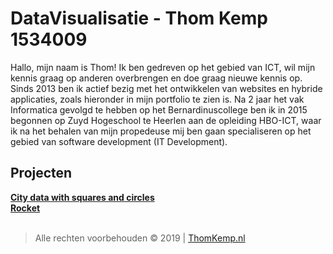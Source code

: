 # DataVisualisatie - Thom Kemp 1534009

Hallo, mijn naam is Thom!
Ik ben gedreven op het gebied van ICT, wil mijn kennis graag op anderen overbrengen en doe graag nieuwe kennis op. Sinds 2013 ben ik actief bezig met het ontwikkelen van websites en hybride applicaties, zoals hieronder in mijn portfolio te zien is. Na 2 jaar het vak Informatica gevolgd te hebben op het Bernardinuscollege ben ik in 2015 begonnen op Zuyd Hogeschool te Heerlen aan de opleiding HBO-ICT, waar ik na het behalen van mijn propedeuse mij ben gaan specialiseren op het gebied van software development (IT Development).

## Projecten
**[City data with squares and circles](https://www.thomkemp.nl/datavis/)**<br />
**[Rocket](https://legendthom.github.io/minor-dataviz-opdracht-11/)**<br />
<br />
> Alle rechten voorbehouden © 2019 | [ThomKemp.nl](https://www.thomkemp.nl)<br />
